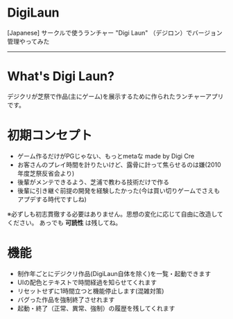 DigiLaun
========

[Japanese] サークルで使うランチャー "Digi Laun" （デジロン）でバージョン管理やってみた

----

# What's Digi Laun?

デジクリが芝祭で作品(主にゲーム)を展示するために作られたランチャーアプリです。

# 初期コンセプト

- ゲーム作るだけがPGじゃない、もっとmetaな made by Digi Cre
- お客さんのプレイ時間を計りたいけど、露骨に計って焦らせるのは嫌(2010年度芝祭反省会より)
- 後輩がメンテできるよう、芝浦で教わる技術だけで作る
- 後輩に引き継ぐ前提の開発を経験したかった(今は買い切りゲームでさえもアプデする時代ですしね)

※必ずしも初志貫徹する必要はありません。思想の変化に応じて自由に改造してください。
あっでも **可読性** は残してね。

# 機能

- 制作年ごとにデジクリ作品(DigiLaun自体を除く)を一覧・起動できます
- UIの配色とテキストで時間経過を知らせてくれます
- リセットせずに1時間立つと機能停止します(混雑対策) 
- バグった作品を強制終了させれます
- 起動・終了（正常、異常、強制）の履歴を残してくれます
